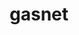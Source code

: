 ---
title: "gasnet"
layout: cache
categories: [package, v0.22.1]
meta: {"versions": ["2023.9.0"], "compilers": ["gcc@=11.4.0", "gcc@=9.4.0", "oneapi@=2024.0.0"], "oss": ["ubuntu20.04", "ubuntu22.04"], "platforms": ["linux"], "targets": ["neoverse_v1", "neoverse_v2", "ppc64le", "x86_64_v3"], "stacks": ["e4s", "e4s-neoverse-v2", "e4s-neoverse_v1", "e4s-oneapi", "e4s-power", "e4s-rocm-external", "root"], "num_specs": 7, "num_specs_by_stack": {"e4s-power": 1, "root": 7, "e4s-neoverse_v1": 1, "e4s-neoverse-v2": 1, "e4s": 1, "e4s-rocm-external": 2, "e4s-oneapi": 1}}
spec_details: [{"hash": "hs266j2qh5hthl27fssszy3zynro2jsi", "compiler": "gcc@=9.4.0", "versions": ["2023.9.0"], "os": "ubuntu20.04", "platform": "linux", "target": "ppc64le", "variants": ["build_system=generic", "conduits=smp", "~cuda", "~debug", "~level_zero", "~rocm"], "stacks": ["e4s-power", "root"], "size": "-", "tarball": "https://binaries.spack.io/releases/v0.22.1/build_cache/linux-ubuntu20.04-ppc64le/gcc-9.4.0/gasnet-2023.9.0/linux-ubuntu20.04-ppc64le-gcc-9.4.0-gasnet-2023.9.0-hs266j2qh5hthl27fssszy3zynro2jsi.spack"}, {"hash": "3sebkea26bsggpcrgtvcequu3aq5vhla", "compiler": "gcc@=11.4.0", "versions": ["2023.9.0"], "os": "ubuntu22.04", "platform": "linux", "target": "neoverse_v1", "variants": ["build_system=generic", "conduits=smp", "~cuda", "~debug", "~level_zero", "~rocm"], "stacks": ["root", "e4s-neoverse_v1"], "size": "-", "tarball": "https://binaries.spack.io/releases/v0.22.1/build_cache/linux-ubuntu22.04-neoverse_v1/gcc-11.4.0/gasnet-2023.9.0/linux-ubuntu22.04-neoverse_v1-gcc-11.4.0-gasnet-2023.9.0-3sebkea26bsggpcrgtvcequu3aq5vhla.spack"}, {"hash": "rlyi5ivpk57fg3foi63fynbspfky7pkr", "compiler": "gcc@=11.4.0", "versions": ["2023.9.0"], "os": "ubuntu22.04", "platform": "linux", "target": "neoverse_v2", "variants": ["build_system=generic", "conduits=smp", "~cuda", "~debug", "~level_zero", "~rocm"], "stacks": ["e4s-neoverse-v2", "root"], "size": "-", "tarball": "https://binaries.spack.io/releases/v0.22.1/build_cache/linux-ubuntu22.04-neoverse_v2/gcc-11.4.0/gasnet-2023.9.0/linux-ubuntu22.04-neoverse_v2-gcc-11.4.0-gasnet-2023.9.0-rlyi5ivpk57fg3foi63fynbspfky7pkr.spack"}, {"hash": "hvamsjw32sh4sjobcx365x3wkewgfwmu", "compiler": "gcc@=11.4.0", "versions": ["2023.9.0"], "os": "ubuntu22.04", "platform": "linux", "target": "x86_64_v3", "variants": ["build_system=generic", "conduits=smp", "~cuda", "~debug", "~level_zero", "~rocm"], "stacks": ["root", "e4s"], "size": "-", "tarball": "https://binaries.spack.io/releases/v0.22.1/build_cache/linux-ubuntu22.04-x86_64_v3/gcc-11.4.0/gasnet-2023.9.0/linux-ubuntu22.04-x86_64_v3-gcc-11.4.0-gasnet-2023.9.0-hvamsjw32sh4sjobcx365x3wkewgfwmu.spack"}, {"hash": "sx6mtlylbsikflllz7dxpelroatajonq", "compiler": "gcc@=11.4.0", "versions": ["2023.9.0"], "os": "ubuntu22.04", "platform": "linux", "target": "x86_64_v3", "variants": ["amdgpu_target=gfx90a", "build_system=generic", "conduits=smp", "~cuda", "~debug", "~level_zero", "+rocm"], "stacks": ["e4s-rocm-external", "root"], "size": "-", "tarball": "https://binaries.spack.io/releases/v0.22.1/build_cache/linux-ubuntu22.04-x86_64_v3/gcc-11.4.0/gasnet-2023.9.0/linux-ubuntu22.04-x86_64_v3-gcc-11.4.0-gasnet-2023.9.0-sx6mtlylbsikflllz7dxpelroatajonq.spack"}, {"hash": "t2xz3pbtdradngeos4qxnwrnhby2mmp2", "compiler": "gcc@=11.4.0", "versions": ["2023.9.0"], "os": "ubuntu22.04", "platform": "linux", "target": "x86_64_v3", "variants": ["amdgpu_target=gfx908", "build_system=generic", "conduits=smp", "~cuda", "~debug", "~level_zero", "+rocm"], "stacks": ["e4s-rocm-external", "root"], "size": "-", "tarball": "https://binaries.spack.io/releases/v0.22.1/build_cache/linux-ubuntu22.04-x86_64_v3/gcc-11.4.0/gasnet-2023.9.0/linux-ubuntu22.04-x86_64_v3-gcc-11.4.0-gasnet-2023.9.0-t2xz3pbtdradngeos4qxnwrnhby2mmp2.spack"}, {"hash": "4xqy7zjt6lt5voz5kgt3pwckc44qxhqm", "compiler": "oneapi@=2024.0.0", "versions": ["2023.9.0"], "os": "ubuntu22.04", "platform": "linux", "target": "x86_64_v3", "variants": ["build_system=generic", "conduits=smp", "~cuda", "~debug", "~level_zero", "~rocm"], "stacks": ["e4s-oneapi", "root"], "size": "-", "tarball": "https://binaries.spack.io/releases/v0.22.1/build_cache/linux-ubuntu22.04-x86_64_v3/oneapi-2024.0.0/gasnet-2023.9.0/linux-ubuntu22.04-x86_64_v3-oneapi-2024.0.0-gasnet-2023.9.0-4xqy7zjt6lt5voz5kgt3pwckc44qxhqm.spack"}]
---